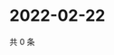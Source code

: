 # 2022-02-22

共 0 条

<!-- BEGIN WEIBO -->
<!-- 最后更新时间 Tue Feb 22 2022 21:16:50 GMT+0800 (China Standard Time) -->

<!-- END WEIBO -->
